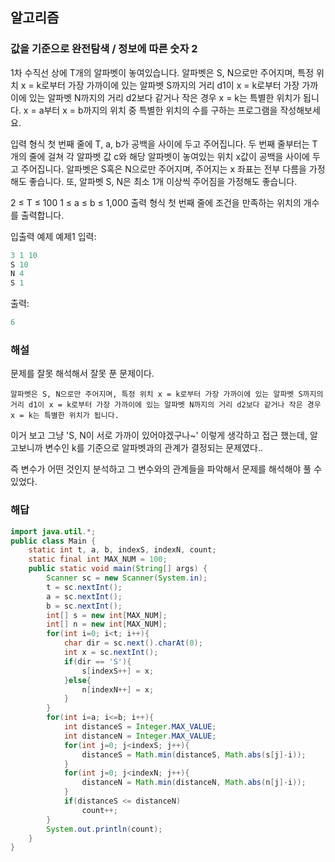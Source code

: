 ## 알고리즘

### 값을 기준으로 완전탐색 / 정보에 따른 숫자 2

1차 수직선 상에 T개의 알파벳이 놓여있습니다. 알파벳은 S, N으로만 주어지며, 특정 위치 x = k로부터 가장 가까이에 있는 알파벳 S까지의 거리 d1이 x = k로부터 가장 가까이에 있는 알파벳 N까지의 거리 d2보다 같거나 작은 경우 x = k는 특별한 위치가 됩니다. x = a부터 x = b까지의 위치 중 특별한 위치의 수를 구하는 프로그램을 작성해보세요.

입력 형식
첫 번째 줄에 T, a, b가 공백을 사이에 두고 주어집니다.
두 번째 줄부터는 T개의 줄에 걸쳐 각 알파벳 값 c와 해당 알파벳이 놓여있는 위치 x값이 공백을 사이에 두고 주어집니다. 알파벳은 S혹은 N으로만 주어지며, 주어지는 x 좌표는 전부 다름을 가정해도 좋습니다. 또, 알파벳 S, N은 최소 1개 이상씩 주어짐을 가정해도 좋습니다.

2 ≤ T ≤ 100
1 ≤ a ≤ b ≤ 1,000
출력 형식
첫 번째 줄에 조건을 만족하는 위치의 개수를 출력합니다.

입출력 예제
예제1
입력:
```java
3 1 10
S 10
N 4
S 1
```

출력:
```java
6
```

### 해설

문제를 잘못 해석해서 잘못 푼 문제이다.

```text
알파벳은 S, N으로만 주어지며, 특정 위치 x = k로부터 가장 가까이에 있는 알파벳 S까지의 거리 d1이 x = k로부터 가장 가까이에 있는 알파벳 N까지의 거리 d2보다 같거나 작은 경우 x = k는 특별한 위치가 됩니다. 
```
이거 보고 그냥 'S, N이 서로 가까이 있어야겠구나~' 이렇게 생각하고 접근 했는데, 알고보니까 변수인 k를 기준으로 알파벳과의 관계가 결정되는 문제였다..

즉 변수가 어떤 것인지 분석하고 그 변수와의 관계들을 파악해서 문제를 해석해야 풀 수 있었다.

### 해답

```java
import java.util.*;
public class Main {
    static int t, a, b, indexS, indexN, count;
    static final int MAX_NUM = 100;
    public static void main(String[] args) {
        Scanner sc = new Scanner(System.in);
        t = sc.nextInt();
        a = sc.nextInt();
        b = sc.nextInt();
        int[] s = new int[MAX_NUM];
        int[] n = new int[MAX_NUM];
        for(int i=0; i<t; i++){
            char dir = sc.next().charAt(0);
            int x = sc.nextInt();
            if(dir == 'S'){
                s[indexS++] = x;
            }else{
                n[indexN++] = x;
            }
        }
        for(int i=a; i<=b; i++){
            int distanceS = Integer.MAX_VALUE;
            int distanceN = Integer.MAX_VALUE;
            for(int j=0; j<indexS; j++){
                distanceS = Math.min(distanceS, Math.abs(s[j]-i));
            }
            for(int j=0; j<indexN; j++){
                distanceN = Math.min(distanceN, Math.abs(n[j]-i));
            }
            if(distanceS <= distanceN)
                count++;
        }
        System.out.println(count);
    }
}
```